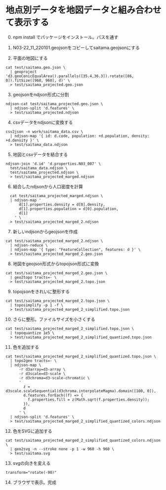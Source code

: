 # 地点別データを地図データと組み合わせて表示する


0. npm install でパッケージをインストール。パスを通す

1. N03-22_11_220101.geojsonをコピーしてsaitama.geojsonにする

2. 平面の地図にする
```
cat test/saitama.geo.json \
  | geoproject 'd3.geoConicEqualArea().parallels([35.4,36.3]).rotate([86, 0]).fitSize([960, 960], d)' \
  > test/saitama_projected.geo.json
```

3. geojsonをndjson形式に分割
```
ndjson-cat test/saitama_projected.geo.json \
  | ndjson-split 'd.features' \
  > test/saitama_projected.ndjson
```

4. csvデータをndjsonに変換する
```
csv2json -n work/saitama_data.csv \
  | ndjson-map '{ id: d.code, population: +d.population, density: +d.density }' \
  > test/saitama_data.ndjson
```



5.  地図とcsvデータを結合する
```
ndjson-join 'd.id' 'd.properties.N03_007' \
  test/saitama_data.ndjson \
  test/saitama_projected.ndjson \
  > test/saitama_projected_marged.ndjson
```

6. 結合したndjsonから人口密度を計算
```
  cat test/saitama_projected_marged.ndjson \
  | ndjson-map '
      d[1].properties.density = d[0].density,
      d[1].properties.population = d[0].population,
      d[1]
    ' \
  > test/saitama_projected_marged_2.ndjson
```
7. 新しいndjsonからgeojsonを作成
```
cat test/saitama_projected_marged_2.ndjson \
  | ndjson-reduce \
  | ndjson-map '{ type: "FeatureCollection", features: d }' \
  > test/saitama_projected_marged_2.geo.json
```



8.  地図をgeojson形式からtopojson形式に変換
```
cat test/saitama_projected_marged_2.geo.json \
  | geo2topo tracts=- \
  > test/saitama_projected_marged_2.topo.json
```

9.  topojsonをきれいに整形する
```
cat test/saitama_projected_marged_2.topo.json \
  | toposimplify -p 1 -f \
  > test/saitama_projected_marged_2_simplified.topo.json
```



10. さらに整形。ファイルサイズを小さくする
```
cat test/saitama_projected_marged_2_simplified.topo.json \
  | topoquantize 1e5 \
  > test/saitama_projected_marged_2_simplified_quantized.topo.json
```


11.  色を追加する
```
cat test/saitama_projected_marged_2_simplified_quantized.topo.json \
  | topo2geo tracts=- \
  | ndjson-map \
      -r d3array=d3-array \
      -r d3scale=d3-scale \
      -r d3chroma=d3-scale-chromatic \
      '
        z = d3scale.scaleSequential(d3chroma.interpolateMagma).domain([100, 0]),
        d.features.forEach((f) => {
          f.properties.fill = z(Math.sqrt(f.properties.density));
        }),
        d
      ' \
  | ndjson-split 'd.features' \
  > test/saitama_projected_marged_2_simplified_quantized_colors.ndjson
```

12.  色をSVGに追加する
```
cat test/saitama_projected_marged_2_simplified_quantized_colors.ndjson \
  | geo2svg -n --stroke none -p 1 -w 960 -h 960 \
  > test/saitama.svg
```

13. svgの向きを変える
```
transform="rotate(-90)"
```

14. ブラウザで表示。完成